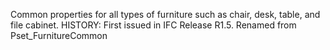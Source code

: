Common properties for all types of furniture such as chair, desk, table, and file cabinet. HISTORY: First issued in IFC Release R1.5. Renamed from Pset_FurnitureCommon